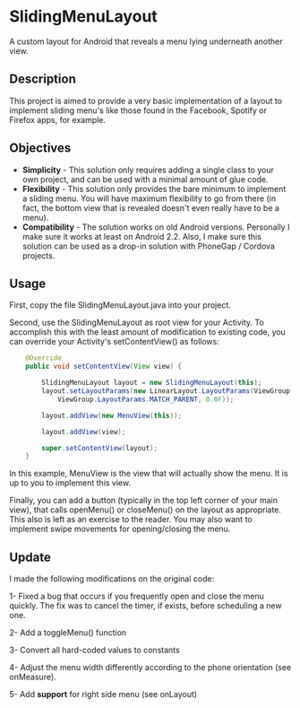 SlidingMenuLayout
=================

A custom layout for Android that reveals a menu lying underneath another view.


Description
-----------
This project is aimed to provide a very basic implementation of a layout to
implement sliding menu's like those found in the Facebook, Spotify or Firefox
apps, for example.


Objectives
----------

 * **Simplicity** - This solution only requires adding a single class to your
   own project, and can be used with a minimal amount of glue code.
 * **Flexibility** - This solution only provides the bare minimum to implement a
   sliding menu. You will have maximum flexibility to go from there (in fact,
   the bottom view that is revealed doesn't even really have to be a menu).
 * **Compatibility** - The solution works on old Android versions. Personally I
   make sure it works at least on Android 2.2. Also, I make sure this solution
   can be used as a drop-in solution with PhoneGap / Cordova projects.


Usage
-----

First, copy the file SlidingMenuLayout.java into your project.

Second, use the SlidingMenuLayout as root view for your Activity. To accomplish
this with the least amount of modification to existing code, you can override
your Activity's setContentView() as follows:

```java
    @Override
    public void setContentView(View view) {

        SlidingMenuLayout layout = new SlidingMenuLayout(this);
        layout.setLayoutParams(new LinearLayout.LayoutParams(ViewGroup.LayoutParams.MATCH_PARENT,
            ViewGroup.LayoutParams.MATCH_PARENT, 0.0F));

        layout.addView(new MenuView(this));

        layout.addView(view);

        super.setContentView(layout);
    }
```

In this example, MenuView is the view that will actually show the menu. It is up
to you to implement this view.

Finally, you can add a button (typically in the top left corner of your main
view), that calls openMenu() or closeMenu() on the layout as appropriate. This
also is left as an exercise to the reader. You may also want to implement swipe
movements for opening/closing the menu.


Update
------
I made the following modifications on the original code:

1- Fixed a bug that occurs if you frequently open and close the menu quickly. The fix was to cancel the timer, if exists, before scheduling a new one.

2- Add a toggleMenu() function

3- Convert all hard-coded values to constants

4- Adjust the menu width differently according to the phone orientation (see onMeasure).

5- Add **support** for right side menu (see onLayout)
